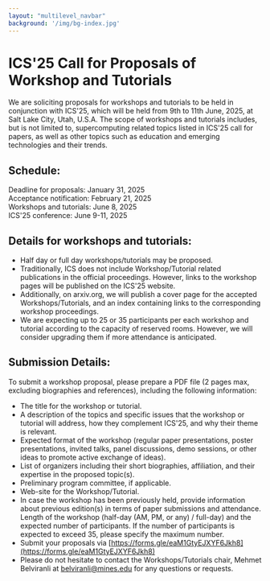 ```yaml
---
layout: "multilevel_navbar"
background: '/img/bg-index.jpg'
---
```


# ICS'25 Call for Proposals of Workshop and Tutorials 
We are soliciting proposals for workshops and tutorials to be held in conjunction with ICS'25, which will be held from 9th to 11th June, 2025, at Salt Lake City, Utah, U.S.A. The scope of workshops and tutorials includes, but is not limited to, supercomputing related topics listed in ICS'25 call for papers, as well as other topics such as education and emerging technologies and their trends.

## Schedule:
Deadline for proposals:	January 31, 2025 <br>
Acceptance notification:	February 21, 2025 <br>
Workshops and tutorials:	June 8, 2025 <br>
ICS'25 conference:		June 9-11, 2025 <br>

## Details for workshops and tutorials:
- Half day or full day workshops/tutorials may be proposed.
- Traditionally, ICS does not include Workshop/Tutorial related publications in the official proceedings. However, links to the workshop pages will be published on the ICS'25 website.
- Additionally, on arxiv.org, we will publish a cover page for the accepted Workshops/Tutorials, and an index containing links to the corresponding workshop proceedings.
- We are expecting up to 25 or 35 participants per each workshop and tutorial according to the capacity of reserved rooms. However, we will consider upgrading them if more attendance is anticipated.

## Submission Details:
To submit a workshop proposal, please prepare a PDF file (2 pages max, excluding biographies and references), including the following information:
- The title for the workshop or tutorial.
- A description of the topics and specific issues that the workshop or tutorial will address, how they complement ICS'25, and why their theme is relevant.
- Expected format of the workshop (regular paper presentations, poster presentations, invited talks, panel discussions, demo sessions, or other ideas to promote active exchange of ideas).
- List of organizers including their short biographies, affiliation, and their expertise in the proposed topic(s).
- Preliminary program committee, if applicable.
- Web-site for the Workshop/Tutorial.
- In case the workshop has been previously held, provide information about previous edition(s) in terms of paper submissions and attendance.
Length of the workshop (half-day (AM, PM, or any) / full-day) and the expected number of participants. If the number of participants is expected to exceed 35, please specify the maximum number.
- Submit your proposals via [https://forms.gle/eaM1GtyEJXYF6Jkh8](https://forms.gle/eaM1GtyEJXYF6Jkh8)
- Please do not hesitate to contact the Workshops/Tutorials chair, Mehmet Belviranli at [belviranli@mines.edu](mailto:belviranli@mines.edu) for any questions or requests. 
